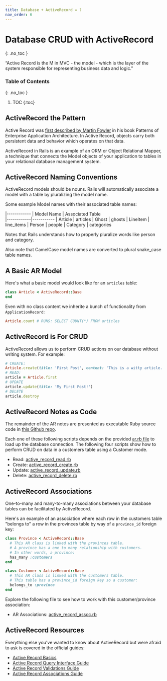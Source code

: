 ```yaml
---
title: Database + ActiveRecord = ?
nav_order: 6
---
```


<!--prettier-ignore-start-->
# Database CRUD with ActiveRecord
{: .no_toc }

“Active Record is the M in MVC - the model - which is the layer of the system responsible for representing business data and logic.”

### Table of Contents
{: .no_toc }  

1. TOC
{:toc}

<!--prettier-ignore-end-->

## ActiveRecord the Pattern

Active Record was [first described by Martin Fowler](https://www.martinfowler.com/eaaCatalog/activeRecord.html) in his book Patterns of Enterprise Application Architecture. In Active Record, objects carry both persistent data and behavior which operates on that data.

ActiveRecord in Rails is an example of an ORM or Object Relational Mapper, a technique that connects the Model objects of your application to tables in your relational database management system.

## ActiveRecord Naming Conventions

ActiveRecord models should be nouns. Rails will automatically associate a model with a table by pluralizing the model name.

Some example Model names with their associated table names:

|------------
| Model Name | Associated Table  
|------------|-----------
| Article | articles
| Ghost | ghosts
| LineItem | line_items
| Person | people
| Category | categories

Notes that Rails understands how to properly pluralize words like person and category.

Also note that CamelCase model names are converted to plural snake_case table names.

## A Basic AR Model

Here's what a basic model would look like for an `articles` table:

```ruby
class Article < ActiveRecord::Base
end
```

Even with no class content we inherite a bunch of functionality from `ApplicationRecord`:

```ruby
Article.count # RUNS: SELECT COUNT(*) FROM articles
```

## ActiveRecord is For CRUD

ActiveRecord allows us to perform CRUD actions on our database without writing system. For example:

```ruby
# CREATE:
Article.create(title: 'First Post', content: 'This is a witty article. har har har.')
# READ:
article = Article.first
# UPDATE
article.update(title: 'My First Post!')
# DELETE
article.destroy
```

## ActiveRecord Notes as Code

The remainder of the AR notes are presented as executable Ruby source code in [this Github repo](https://github.com/stungeye/ActiveRecord-without-Rails).

Each one of these following scripts depends on the provided [ar.rb file](https://github.com/stungeye/ActiveRecord-without-Rails/blob/master/ar.rb) to load up the database connection. The following four scripts show how to perform CRUD on data in a customers table using a Customer mode.

- Read: [active_record_read.rb](https://github.com/stungeye/ActiveRecord-without-Rails/blob/master/active_record_read.rb)
- Create: [active_record_create.rb](https://github.com/stungeye/ActiveRecord-without-Rails/blob/master/active_record_create.rb)
- Update: [active_record_update.rb](https://github.com/stungeye/ActiveRecord-without-Rails/blob/master/active_record_update.rb)
- Delete: [active_record_delete.rb](https://github.com/stungeye/ActiveRecord-without-Rails/blob/master/active_record_delete.rb)

## ActiveRecord Associations

One-to-many and many-to-many associations between your database tables can be facilitated by ActiveRecord.

Here's an example of an association where each row in the customers table "belongs to" a row in the provinces table by way of a `province_id` foreign key:

```ruby
class Province < ActiveRecord::Base
  # This AR class is linked with the provinces table.
  # A province has a one to many relationship with customers.
  # In other words, a province:
  has_many :customers
end

class Customer < ActiveRecord::Base
  # This AR class is linked with the customers table.
  # This table has a province_id foreign key so a customer:
  belongs_to :province
end
```

Explore the following file to see how to work with this customer/province association:

- AR Associations: [active_record_assoc.rb](https://github.com/stungeye/ActiveRecord-without-Rails/blob/master/active_record_assoc.rb)

## ActiveRecord Resources

Everything else you've wanted to know about ActiveRecord but were afraid to ask is covered in the official guides:

- [Active Record Basics](https://guides.rubyonrails.org/active_record_basics.html)
- [Active Record Query Interface Guide](http://guides.rubyonrails.org/active_record_querying.html)
- [Active Record Validations Guide](https://guides.rubyonrails.org/active_record_validations.html)
- [Active Record Associations Guide](http://guides.rubyonrails.org/association_basics.html)
